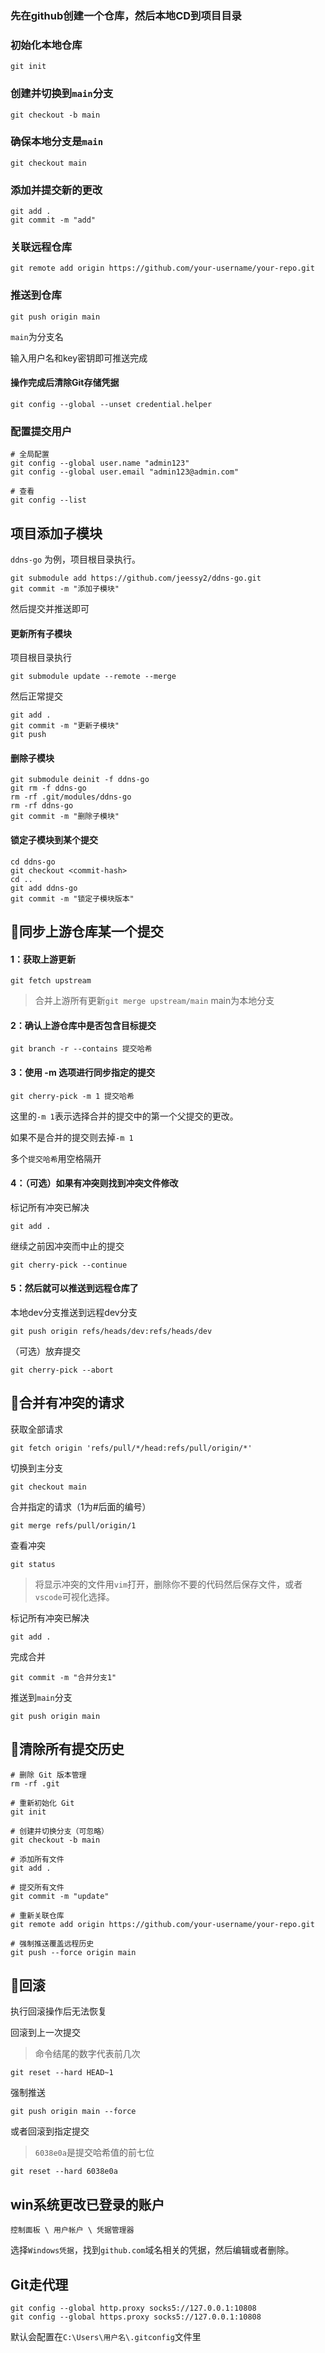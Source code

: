 ### 先在github创建一个仓库，然后本地CD到项目目录


### 初始化本地仓库
```
git init
```
### 创建并切换到`main`分支
```
git checkout -b main
```
### 确保本地分支是`main`
```
git checkout main
```
### 添加并提交新的更改
```
git add .
git commit -m "add"
```
### 关联远程仓库
```
git remote add origin https://github.com/your-username/your-repo.git
```
### 推送到仓库
```
git push origin main
```
`main`为分支名

输入用户名和key密钥即可推送完成
#### 操作完成后清除Git存储凭据
```
git config --global --unset credential.helper
```


### 配置提交用户
```
# 全局配置
git config --global user.name "admin123"
git config --global user.email "admin123@admin.com"

# 查看
git config --list
```

## 项目添加子模块
`ddns-go` 为例，项目根目录执行。
```
git submodule add https://github.com/jeessy2/ddns-go.git
git commit -m "添加子模块"
```
然后提交并推送即可

#### 更新所有子模块
项目根目录执行
```
git submodule update --remote --merge
```
然后正常提交
```
git add .
git commit -m "更新子模块"
git push
```


#### 删除子模块
```
git submodule deinit -f ddns-go
git rm -f ddns-go
rm -rf .git/modules/ddns-go
rm -rf ddns-go
git commit -m "删除子模块"
```
#### 锁定子模块到某个提交
```
cd ddns-go
git checkout <commit-hash>
cd ..
git add ddns-go
git commit -m "锁定子模块版本"
```


## 🎈同步上游仓库某一个提交

#### 1：获取上游更新
```
git fetch upstream
```
> 合并上游所有更新`git merge upstream/main` main为本地分支

#### 2：确认上游仓库中是否包含目标提交
```
git branch -r --contains 提交哈希
```

#### 3：使用 -m 选项进行同步指定的提交
```
git cherry-pick -m 1 提交哈希
```
这里的`-m 1`表示选择合并的提交中的第一个父提交的更改。

如果不是合并的提交则去掉`-m 1`

多个`提交哈希`用空格隔开


#### 4：（可选）如果有冲突则找到冲突文件修改

标记所有冲突已解决
```
git add .
```
继续之前因冲突而中止的提交
```
git cherry-pick --continue
```
#### 5：然后就可以推送到远程仓库了
本地dev分支推送到远程dev分支
```
git push origin refs/heads/dev:refs/heads/dev
```

（可选）放弃提交
```
git cherry-pick --abort
```


## 🎈合并有冲突的请求

获取全部请求
```
git fetch origin 'refs/pull/*/head:refs/pull/origin/*'
```
切换到主分支
```
git checkout main
```
合并指定的请求（1为#后面的编号）
```
git merge refs/pull/origin/1
```
查看冲突
```
git status
```
> 将显示冲突的文件用`vim`打开，删除你不要的代码然后保存文件，或者`vscode`可视化选择。

标记所有冲突已解决
```
git add .
```
完成合并
```
git commit -m "合并分支1"
```
推送到`main`分支
```
git push origin main
```


## 🎈清除所有提交历史
```
# 删除 Git 版本管理
rm -rf .git

# 重新初始化 Git
git init

# 创建并切换分支（可忽略）
git checkout -b main

# 添加所有文件
git add .

# 提交所有文件
git commit -m "update"

# 重新关联仓库
git remote add origin https://github.com/your-username/your-repo.git

# 强制推送覆盖远程历史
git push --force origin main
```

## 🎈回滚
执行回滚操作后无法恢复

回滚到上一次提交
> 命令结尾的数字代表前几次
```
git reset --hard HEAD~1
```

强制推送
```
git push origin main --force
```

或者回滚到指定提交
> `6038e0a`是提交哈希值的前七位
```
git reset --hard 6038e0a
```

## win系统更改已登录的账户
```
控制面板 \ 用户帐户 \ 凭据管理器
```
选择`Windows凭据`，找到`github.com`域名相关的凭据，然后编辑或者删除。


## Git走代理
```
git config --global http.proxy socks5://127.0.0.1:10808
git config --global https.proxy socks5://127.0.0.1:10808
```

默认会配置在`C:\Users\用户名\.gitconfig`文件里